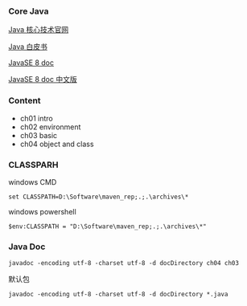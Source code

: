 ### Core Java

[Java 核心技术官网](https://horstmann.com/corejava/)

[Java 白皮书](https://www.oracle.com/java/technologies/language-environment.html)

[JavaSE 8 doc](https://docs.oracle.com/javase/8/docs/api/)

[JavaSE 8 doc 中文版](https://www.apiref.com/java8/index.html)

### Content

+ ch01 intro
+ ch02 environment
+ ch03 basic
+ ch04 object and class

### CLASSPARH
windows CMD
```shell
set CLASSPATH=D:\Software\maven_rep;.;.\archives\*
```

windows powershell
```shell
$env:CLASSPATH = "D:\Software\maven_rep;.;.\archives\*"
```

### Java Doc
```shell
javadoc -encoding utf-8 -charset utf-8 -d docDirectory ch04 ch03
```

默认包
```shell
javadoc -encoding utf-8 -charset utf-8 -d docDirectory *.java
```